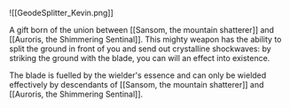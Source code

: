 ![[GeodeSplitter_Kevin.png]]

A gift born of the union between [[Sansom, the mountain shatterer]] and [[Auroris, the Shimmering Sentinal]]. This mighty weapon has the ability to split the ground in front of you and send out crystalline shockwaves: by striking the ground with the blade, you can will an effect into existence.

The blade is fuelled by the wielder's essence and can only be wielded effectively by descendants of [[Sansom, the mountain shatterer]] and [[Auroris, the Shimmering Sentinal]].

